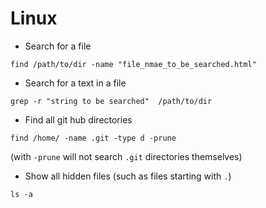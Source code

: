 # Linux

- Search for a file
```
find /path/to/dir -name "file_nmae_to_be_searched.html"
```

- Search for a text in a file
```
grep -r "string to be searched"  /path/to/dir
```


- Find all git hub directories 
```
find /home/ -name .git -type d -prune
```
(with `-prune` will not search `.git` directories themselves)


- Show all hidden files (such as files starting with `.`)

```
ls -a
```
